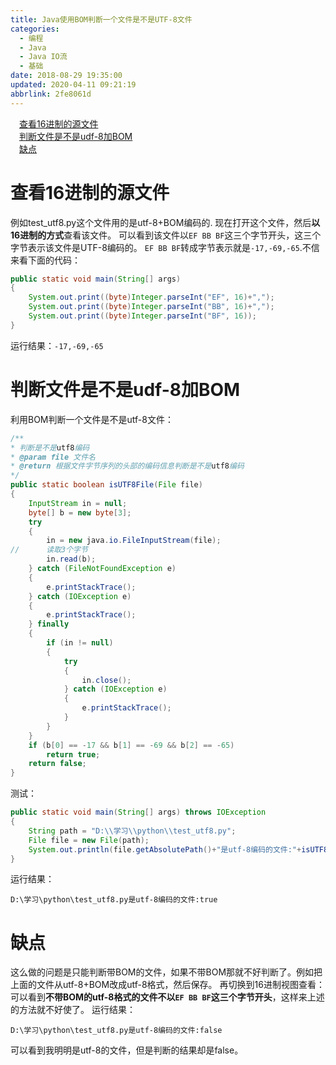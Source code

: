 ```yaml
---
title: Java使用BOM判断一个文件是不是UTF-8文件
categories: 
  - 编程
  - Java
  - Java IO流
  - 基础
date: 2018-08-29 19:35:00
updated: 2020-04-11 09:21:19
abbrlink: 2fe8061d
---
```

<div id='my_toc'><a href="/blog/2fe8061d/#查看16进制的源文件" class="header_1">查看16进制的源文件</a>&nbsp;<br><a href="/blog/2fe8061d/#判断文件是不是udf-8加BOM" class="header_1">判断文件是不是udf-8加BOM</a>&nbsp;<br><a href="/blog/2fe8061d/#缺点" class="header_1">缺点</a>&nbsp;<br></div>
<style>.header_1{margin-left: 1em;}.header_2{margin-left: 2em;}.header_3{margin-left: 3em;}.header_4{margin-left: 4em;}.header_5{margin-left: 5em;}.header_6{margin-left: 6em;}</style>
<!--more-->
<script>if (navigator.platform.search('arm')==-1){document.getElementById('my_toc').style.display = 'none';}var e,p = document.getElementsByTagName('p');while (p.length>0) {e = p[0];e.parentElement.removeChild(e);}</script>

<!--end-->
# 查看16进制的源文件
例如test_utf8.py这个文件用的是utf-8+BOM编码的.
现在打开这个文件，然后**以16进制的方式**查看该文件。
可以看到该文件以`EF BB BF`这三个字节开头，这三个字节表示该文件是UTF-8编码的。
`EF BB BF`转成字节表示就是`-17,-69,-65`.不信来看下面的代码：
```java
public static void main(String[] args)
{
    System.out.print((byte)Integer.parseInt("EF", 16)+",");
    System.out.print((byte)Integer.parseInt("BB", 16)+",");
    System.out.print((byte)Integer.parseInt("BF", 16));
}

```
运行结果：`-17,-69,-65`

# 判断文件是不是udf-8加BOM
利用BOM判断一个文件是不是utf-8文件：
```java
/**
* 判断是不是utf8编码
* @param file 文件名
* @return 根据文件字节序列的头部的编码信息判断是不是utf8编码
*/
public static boolean isUTF8File(File file)
{
    InputStream in = null;
    byte[] b = new byte[3];
    try
    {
        in = new java.io.FileInputStream(file);
//      读取3个字节
        in.read(b);
    } catch (FileNotFoundException e)
    {
        e.printStackTrace();
    } catch (IOException e)
    {
        e.printStackTrace();
    } finally
    {
        if (in != null)
        {
            try
            {
                in.close();
            } catch (IOException e)
            {
                e.printStackTrace();
            }
        }
    }
    if (b[0] == -17 && b[1] == -69 && b[2] == -65)
        return true;
    return false;
}
```
测试：
```java
public static void main(String[] args) throws IOException
{
    String path = "D:\\学习\\python\\test_utf8.py";
    File file = new File(path);
    System.out.println(file.getAbsolutePath()+"是utf-8编码的文件:"+isUTF8File(file));
}

```
运行结果：
```
D:\学习\python\test_utf8.py是utf-8编码的文件:true

```
# 缺点
这么做的问题是只能判断带BOM的文件，如果不带BOM那就不好判断了。例如把上面的文件从utf-8+BOM改成utf-8格式，然后保存。
再切换到16进制视图查看：
可以看到**不带BOM的utf-8格式的文件不以`EF BB BF`这三个字节开头**，这样来上述的方法就不好使了。
运行结果：
```
D:\学习\python\test_utf8.py是utf-8编码的文件:false
```
可以看到我明明是utf-8的文件，但是判断的结果却是false。
